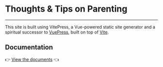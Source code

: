 # Thoughts & Tips on Parenting

---

This site is built using VitePress, a Vue-powered static site generator and a spiritual successor to [VuePress](https://vuepress.vuejs.org), built on top of [Vite](https://github.com/vitejs/vite).

## Documentation

👉 [View the documents](https://jessemutz.github.io/parenting-notes/) 👈